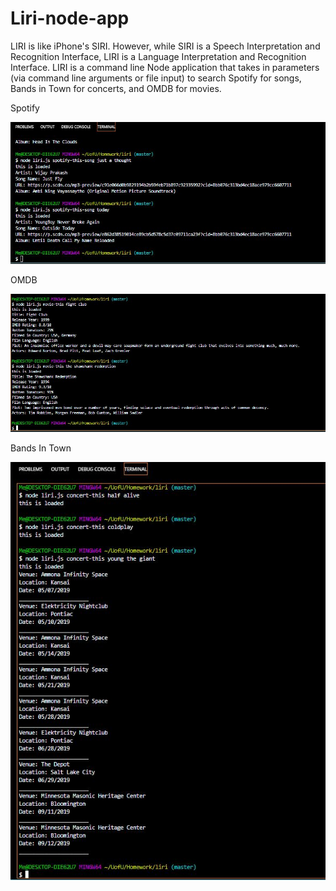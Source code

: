 # Liri-node-app

LIRI is like iPhone's SIRI. However, while SIRI is a Speech Interpretation and Recognition Interface, LIRI is a Language Interpretation and Recognition Interface. LIRI is a command line Node application that takes in parameters (via command line arguments or file input) to search Spotify for songs, Bands in Town for concerts, and OMDB for movies.

Spotify

![alt text](/screenshots/spotify.jpg "Spotify")

OMDB

![alt text](/screenshots/OMDB.jpg "OMDB")

Bands In Town

![alt text](/screenshots/BandsInTown.jpg "Bands In Town")

